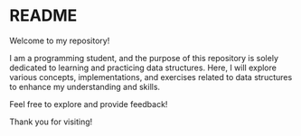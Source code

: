 # README

Welcome to my repository!

I am a programming student, and the purpose of this repository is solely dedicated to learning and practicing data structures. Here, I will explore various concepts, implementations, and exercises related to data structures to enhance my understanding and skills.

Feel free to explore and provide feedback!

Thank you for visiting!